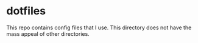 # dotfiles
This repo contains config files that I use.  This directory does not have the mass appeal of other directories.
